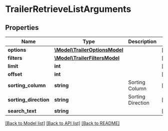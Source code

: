 # TrailerRetrieveListArguments

## Properties
Name | Type | Description | Notes
------------ | ------------- | ------------- | -------------
**options** | [**\Model\TrailerOptionsModel**](TrailerOptionsModel.md) |  | [optional] 
**filters** | [**\Model\TrailerFiltersModel**](TrailerFiltersModel.md) |  | [optional] 
**limit** | **int** |  | [optional] 
**offset** | **int** |  | [optional] 
**sorting_column** | **string** | Sorting Column | [optional] 
**sorting_direction** | **string** | Sorting Direction | [optional] 
**search_text** | **string** |  | [optional] 

[[Back to Model list]](../README.md#documentation-for-models) [[Back to API list]](../README.md#documentation-for-api-endpoints) [[Back to README]](../README.md)


